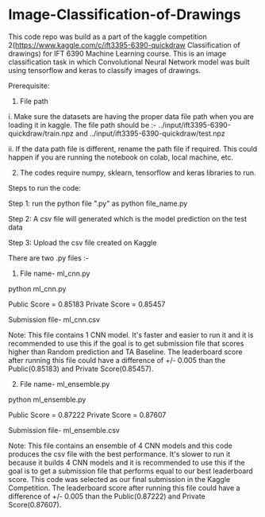 # Image-Classification-of-Drawings

This code repo was build as a part of the kaggle competition 2(https://www.kaggle.com/c/ift3395-6390-quickdraw Classification of drawings) for IFT 6390 Machine Learning course. This is an image classification task in which Convolutional Neural Network model was built using tensorflow and keras to classify images of drawings.

Prerequisite:

1. File path

i.  Make sure the datasets are having the proper data file path when you are loading it in kaggle. The file path should be :- 
../input/ift3395-6390-quickdraw/train.npz and ../input/ift3395-6390-quickdraw/test.npz

ii. If the data path file is different, rename the path file if required. This could happen if you are running the notebook on colab, local machine, etc.

2. The codes require numpy, sklearn, tensorflow and keras libraries to run.

Steps to run the code:

Step 1: run the python file ".py" as python file_name.py

Step 2: A csv file will generated which is the model prediction on the test data

Step 3: Upload the csv file created on Kaggle

There are two .py files :-

1. File name- ml_cnn.py

python ml_cnn.py

Public Score = 0.85183
Private Score = 0.85457

Submission file- ml_cnn.csv

Note: This file contains 1 CNN model. It's faster and easier to run it and it is recommended to use this if the goal is to get submission file that scores higher than Random prediction and TA Baseline. 
The leaderboard score after running this file could have a difference of +/- 0.005 than the Public(0.85183) and Private Score(0.85457).

2. File name- ml_ensemble.py

python ml_ensemble.py

Public Score = 0.87222
Private Score = 0.87607

Submission file- ml_ensemble.csv

Note: This file contains an ensemble of 4 CNN models and this code produces the csv file with the best performance. It's slower to run it because it builds 4 CNN models and it is recommended to use this if the goal is to get a submission file that performs equal to our best leaderboard score. This code was selected as our final submission in the Kaggle Competition. 
The leaderboard score after running this file could have a difference of +/- 0.005 than the Public(0.87222) and Private Score(0.87607).
